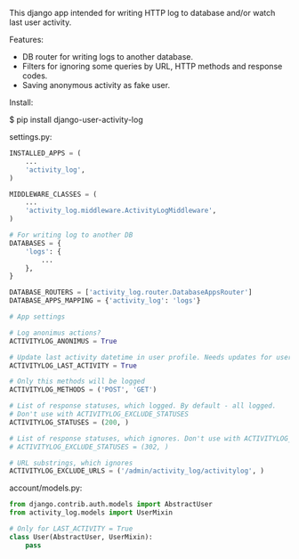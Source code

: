 This django app intended for writing HTTP log to database and/or watch last user activity.

Features:
- DB router for writing logs to another database.
- Filters for ignoring some queries by URL, HTTP methods and response codes.
- Saving anonymous activity as fake user.

Install:

$ pip install django-user-activity-log

settings.py:


```python
INSTALLED_APPS = (
    ...
    'activity_log',
)

MIDDLEWARE_CLASSES = (
    ...
    'activity_log.middleware.ActivityLogMiddleware',
)

# For writing log to another DB
DATABASES = {
    'logs': {
        ...
    },
}

DATABASE_ROUTERS = ['activity_log.router.DatabaseAppsRouter']
DATABASE_APPS_MAPPING = {'activity_log': 'logs'}

# App settings

# Log anonimus actions?
ACTIVITYLOG_ANONIMUS = True

# Update last activity datetime in user profile. Needs updates for user model.
ACTIVITYLOG_LAST_ACTIVITY = True

# Only this methods will be logged
ACTIVITYLOG_METHODS = ('POST', 'GET')

# List of response statuses, which logged. By default - all logged.
# Don't use with ACTIVITYLOG_EXCLUDE_STATUSES
ACTIVITYLOG_STATUSES = (200, )

# List of response statuses, which ignores. Don't use with ACTIVITYLOG_STATUSES
# ACTIVITYLOG_EXCLUDE_STATUSES = (302, )

# URL substrings, which ignores
ACTIVITYLOG_EXCLUDE_URLS = ('/admin/activity_log/activitylog', )
```

account/models.py:

```python
from django.contrib.auth.models import AbstractUser
from activity_log.models import UserMixin

# Only for LAST_ACTIVITY = True
class User(AbstractUser, UserMixin):
    pass
```
